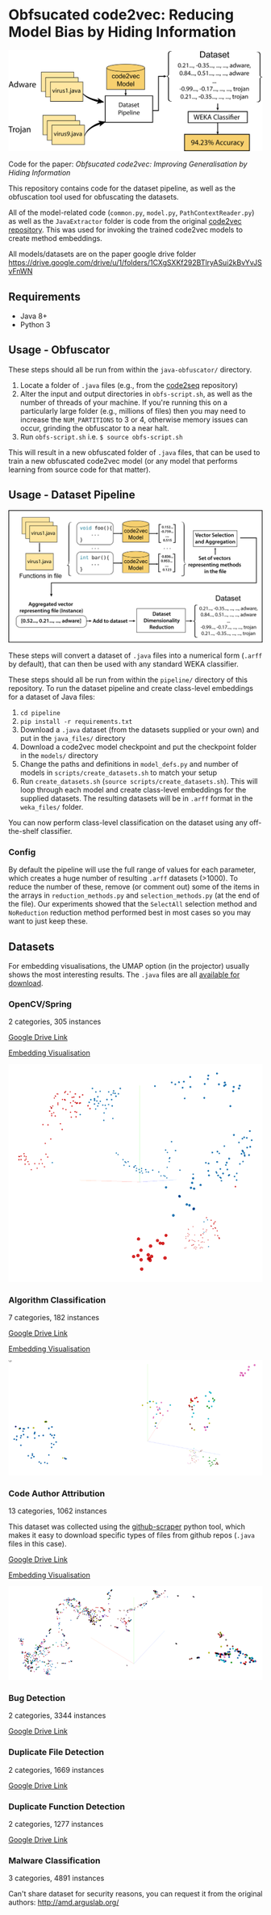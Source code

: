 # Obfsucated code2vec: Reducing Model Bias by Hiding Information

![Overall project view](img/overall.png)

Code for the paper: *Obfsucated code2vec: Improving Generalisation by Hiding Information*

This repository contains code for the dataset pipeline, as well as the obfuscation tool used for obfuscating the datasets.

All of the model-related code (`common.py`, `model.py`, `PathContextReader.py`) as well as the `JavaExtractor` folder is code from the original [code2vec repository](https://github.com/tech-srl/code2vec). This was used for invoking the trained code2vec models to create method embeddings.

All models/datasets are on the paper google drive folder
https://drive.google.com/drive/u/1/folders/1CXgSXKf292BTlryASui2kBvYvJSvFnWN

## Requirements
- Java 8+
- Python 3

## Usage - Obfuscator
These steps should all be run from within the `java-obfuscator/` directory.
1. Locate a folder of `.java` files (e.g., from the [code2seq](https://github.com/tech-srl/code2seq) repository)
2. Alter the input and output directories in `obfs-script.sh`, as well as the number of threads of your machine. If you're running this on a particularly large folder (e.g., millions of files) then you may need to increase the `NUM_PARTITIONS` to 3 or 4, otherwise memory issues can occur, grinding the obfuscator to a near halt.
3. Run `obfs-script.sh` i.e. `$ source obfs-script.sh`

This will result in a new obfuscated folder of `.java` files, that can be used to train a new obfuscated code2vec model (or any model that performs learning from source code for that matter).

## Usage - Dataset Pipeline

![Dataset Pipeline View](img/pipeline.png)

These steps will convert a dataset of `.java` files into a numerical form (`.arff` by default), that can then be used with any standard WEKA classifier.

These steps should all be run from within the `pipeline/` directory of this repository.
To run the dataset pipeline and create class-level embeddings for a dataset of Java files:
1. `cd pipeline`
2. `pip install -r requirements.txt`
1. Download a `.java` dataset (from the datasets supplied or your own) and put in the `java_files/` directory
2. Download a code2vec model checkpoint and put the checkpoint folder in the `models/` directory
3. Change the paths and definitions in `model_defs.py` and number of models in `scripts/create_datasets.sh` to match your setup
4. Run `create_datasets.sh` (`source scripts/create_datasets.sh`). This will loop through each model and create class-level embeddings for the supplied datasets. The resulting datasets will be in `.arff` format in the `weka_files/` folder. 

You can now perform class-level classification on the dataset using any off-the-shelf classifier.

### Config
By default the pipeline will use the full range of values for each parameter, which creates a huge number of resulting `.arff` datasets (>1000). To reduce the number of these, remove (or comment out) some of the items in the arrays in `reduction_methods.py` and `selection_methods.py` (at the end of the file). Our experiments showed that the `SelectAll` selection method and `NoReduction` reduction method performed best in most cases so you may want to just keep these.

## Datasets

For embedding visualisations, the UMAP option (in the projector) usually shows the most interesting results.
The `.java` files are all [available for download](https://drive.google.com/drive/u/1/folders/1HALdnw8GO62HmYoGWxa4aX3XToEXAoGk). 
### OpenCV/Spring

2 categories, 305 instances

[Google Drive Link](https://drive.google.com/open?id=1WenQenDHMNOfQl_h0OaC25MHMNQF4xmS)

[Embedding Visualisation](http://projector.tensorflow.org/?config=https://gist.githubusercontent.com/basedrhys/fbb71520686db5e748e8681de112407c/raw/3900fd07bdc4441cf66f69c4e710611dd7fcecd9/opencv_config.json)

![OpenCV/Spring Visualisation](img/vis_opencv.png)

### Algorithm Classification

7 categories, 182 instances

[Google Drive Link](https://drive.google.com/open?id=16NPxqFEwkPFezSiZ1Ln6a_NoQWqaV6hy)

[Embedding Visualisation](http://projector.tensorflow.org/?config=https://gist.githubusercontent.com/basedrhys/5660cf47252411bdf83e4ff4f877f02a/raw/8e53136f79251fdce82524d9fc6539c039f9be63/algorithm_config.json)

![Algorithm Classification Visualisation](img/vis_algorithm.png)

### Code Author Attribution

13 categories, 1062 instances

This dataset was collected using the [github-scraper](https://github.com/basedrhys/github-scraper) python tool, which makes it easy to download specific types of files from github repos (`.java` files in this case).

[Google Drive Link](https://drive.google.com/open?id=1IC0Nxeew73p9yvfhKcKH-6mxW8nHGyfn)

[Embedding Visualisation](http://projector.tensorflow.org/?config=https://gist.githubusercontent.com/basedrhys/36fcd8653f2d759a8f1b03e56502a58e/raw/7d2ddef1c219d4fad7a49cc2c978d1ff4e25e5f1/author_config.json)

![Algorithm Classification Visualisation](img/vis_authors.png)

### Bug Detection

2 categories, 3344 instances

[Google Drive Link](https://drive.google.com/open?id=1KXGIDg9fJf334D967Md22bUai_41IZl1)

### Duplicate File Detection

2 categories, 1669 instances

[Google Drive Link](https://drive.google.com/open?id=1xkHyN-Jet8y8cNEQvX3Uf0s5ZdUWmcV5)

### Duplicate Function Detection

2 categories, 1277 instances

[Google Drive Link](https://drive.google.com/open?id=1_0Ai-DzotMtehcYkIRmNLq66-ZfAckuS)

### Malware Classification 

3 categories, 4891 instances

Can't share dataset for security reasons, you can request it from the original authors: http://amd.arguslab.org/